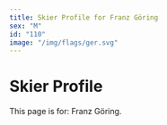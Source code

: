```yaml
---
title: Skier Profile for Franz Göring
sex: "M"
id: "110"
image: "/img/flags/ger.svg" 
---
```


# Skier Profile

This page is for: Franz Göring.
    